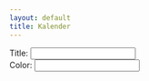 ```yaml
---
layout: default
title: Kalender
---
```


<html>
    <head>
        <meta charset='utf-8' />
        <link href='/assets/css/jquery-ui.css' rel='stylesheet' />
        <link href='/packagesFullcalendar/core/main.css' rel='stylesheet' />
        <link href='/packagesFullcalendar/daygrid/main.css' rel='stylesheet' />
        <link href='/packagesFullcalendar/timegrid/main.css' rel='stylesheet' />
        <script type='text/javascript' src='/assets/js/jquery-1.11.2.min.js'></script>
        <script type='text/javascript' src='/assets/js/jquery-ui.min.js'></script>
        <script src='/packagesFullcalendar/interaction/main.js'></script>
        <script src='/packagesFullcalendar/daygrid/main.js'></script>
        <script src='/packagesFullcalendar/timegrid/main.js'></script>
        <script type='text/javascript' src='/bower_components/underscore/underscore.js'></script>
        <script type='text/javascript' src='/bower_components/backbone/backbone.js'></script>
        <script type='text/javascript' src='/assets/js/application.js'>
        </script>
        <script type="text/javascript">
    $( document ).ready(function() {
        $('#calendar').fullCalendar({});
        $(function(){
        var Event = Backbone.Model.extend();
        var Events = Backbone.Collection.extend({
            model: Event,
            url: 'events'
        });
        var EventsView = Backbone.View.extend({
            initialize: function(){
                _.bindAll(this); 
                this.collection.bind('reset', this.addAll);
            },
            render: function() {
                this.el.fullCalendar({
                    plugins: ['interaction', 'dayGrid', 'timeGrid' ],
                    header: {
                        left: 'prev,next today',
                        center: 'title',
                        right: 'dayGridMonth,timeGridWeek,timeGridDay',
                        ignoreTimezone: false
                    },
                    selectable: true,
                    selectHelper: true,
                    editable: true
                });
            },
            addAll: function(){
                this.el.fullCalendar('addEventSource', this.collection.toJSON());
            }
        });
        var events = new Events();
        new EventsView({el: $("#calendar"), collection: events}).render();
        events.fetch();
        });
    });
</script>
    </head>
    <body>
        <div id='calendar'></div>
        <div id='eventDialog' class='dialog ui-helper-hidden'>
            <form>
                <div>
                    <label>Title:</label>
                    <input id='title' class="field" type="text"></input>
                </div>
                <div>
                    <label>Color:</label>
                    <input id='color' class="field" type="text"></input>
                </div>
            </form>
        </div>       
    </body>
</html>